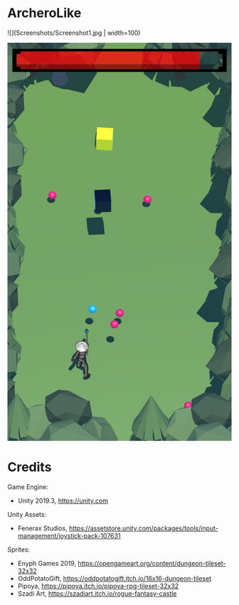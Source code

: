 # ArcheroLike

![](Screenshots/Screenshot1.jpg | width=100)

![](Screenshots/Screenshot2.jpg)

# Credits

Game Engine: 
 - Unity 2019.3, https://unity.com

Unity Assets:
 - Fenerax Studios, https://assetstore.unity.com/packages/tools/input-management/joystick-pack-107631

Sprites:
 - Enyph Games 2019, https://opengameart.org/content/dungeon-tileset-32x32
 - OddPotatoGift, https://oddpotatogift.itch.io/16x16-dungeon-tileset
 - Pipoya, https://pipoya.itch.io/pipoya-rpg-tileset-32x32
 - Szadi Art, https://szadiart.itch.io/rogue-fantasy-castle
